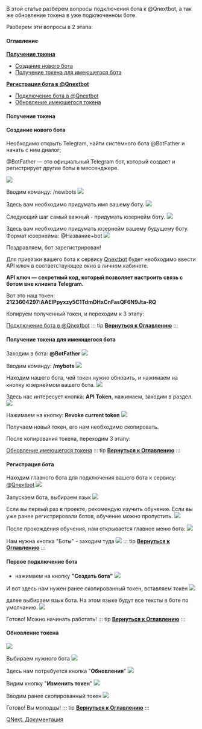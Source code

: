
В этой статье разберем вопросы подключения бота к @Qnextbot, а так же обновление токена в уже подключенном боте. 

Разберем эти вопросы в 2 этапа:
#### Оглавление

[**Получение токена**](#получение-токена)
* [Создание нового бота](#создание-нового-бота)
* [Получение токена для имеющегося бота](#получение-токена-для-имеющегося-бота)

[**Регистрация бота в @Qnextbot**](#регистрация-бота)
* [Подключение бота в @Qnextbot](#первое-подключение-бота)
* [Обновление имеющегося токена](#обновление-токена)


#### Получение токена
#### Создание нового бота

Необходимо открыть Telegram, найти системного бота @BotFather и начать с ним диалог;

@BotFather — это официальный Telegram бот, который создает и регистрирует другие боты в мессенджере.


![](./1.png)

Вводим команду: /newbots
![](./2.png)

Здесь вам необходимо придумать имя вашему боту.
![](./3.png)

Следующий шаг самый важный - придумать юзернейм боту.
![](./4.png)

Здесь вам необходимо придумать юзернейм вашему будущему боту. Формат юзернейма: @Название+bot
![](./5.png)

Поздравляем, бот зарегистрирован! 

Для привязки вашего бота к сервису [Qnextbot](http://t.me/Qnextbot) будет необходимо ввести API ключ в соответствующее окно в личном кабинете.

**API ключ — секретный код, который позволяет настроить связь с ботом вне клиента Telegram.**

Вот это наш токен: **2123604297:AAElPpyxzy5C1TdmDHxCnFasQF6N9Jta-RQ**

Копируем полученный токен, и переходим к 3 этапу: 

[Подключение бота в @Qnextbot](#первое-подключение-бота)
::: tip
[**Вернуться к Оглавлению**](#оглавление)
:::




#### Получение токена для имеющегося бота

Заходим в бота: **@BotFather**
![](./6.png)

Вводим команду: **/mybots**
![](./7.png)

Находим нашего бота, чей токен нужно обновить, и нажимаем на кнопку юзернеймом вашего бота. 
![](./8.png)



Здесь нас интересует кнопка: **API Token**, нажимаем, заходим в раздел.
![](./9.png)

Нажимаем на кнопку: **Revoke current token**
![](./10.png)

Получаем новый токен, его нам необходимо скопировать. 

После копирования токена, переходим 3 этапу: 

[Обновление имеющегося токена](#обновление-токена)
::: tip
[**Вернуться к Оглавлению**](#оглавление)
:::


#### Регистрация бота

Находим  главного бота для подключения вашего бота к сервису: [@Qnextbot](http://t.me/Qnexbot)
![](./11.png)

Запускаем бота, выбираем язык
![](./12.png)

Если вы первый раз в проекте, рекомендую изучить обучение. Если вы уже ранее регистрировали ботов, обучение можно пропустить.
![](./13.png)

После прохождения обучения, нам открывается главное меню бота:
![](./14.png)

Нам нужна кнопка "Боты" - заходим туда
![](./15.png)
::: tip
[**Вернуться к Оглавлению**](#оглавление)
:::




#### Первое подключение бота

- нажимаем на кнопку **"Создать бота"**
![](./16.png)

И вот здесь нам нужен ранее скопированный токен, вставляем токен
![](./17.png)

далее выбираем язык бота. На этом языке будут все тексты в боте по умолчанию.
![](./18.png)

Готово! Можно начинать работать!
::: tip
[**Вернуться к Оглавлению**](#оглавление)
:::


#### Обновление токена
![](./19.png)

Выбираем нужного бота
![](./20.png)

Здесь нам потребуется кнопка "**Обновления**"
![](./21.png)

Видим кнопку "**Изменить токен**"
![](./22.png)

Вводим ранее скопированный токен
![](./23.png)

Готово! Вы молодцы!
::: tip
[**Вернуться к Оглавлению**](#оглавление)
:::





[QNext. Документация](/docs-test/ph/QNext-admin-documentation-05-08)